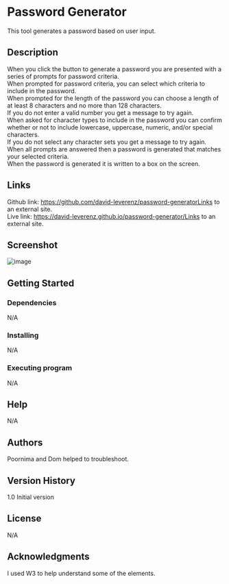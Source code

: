 # Password Generator
This tool generates a password based on user input.

## Description
When you click the button to generate a password you are presented with a series of prompts for password criteria.<br>
When prompted for password criteria, you can select which criteria to include in the password.<br>
When prompted for the length of the password you can choose a length of at least 8 characters and no more than 128 characters.<br>
If you do not enter a valid number you get a message to try again.<br>
When asked for character types to include in the password you can confirm whether or not to include lowercase, uppercase, numeric, and/or special characters.<br>
If you do not select any character sets you get a message to try again.<br>
When all prompts are answered then a password is generated that matches your selected criteria.<br>
When the password is generated it is written to a box on the screen.<br>

## Links
Github link: https://github.com/david-leverenz/password-generatorLinks to an external site.<br>
Live link: https://david-leverenz.github.io/password-generator/Links to an external site.

## Screenshot
![image](https://github.com/david-leverenz/password-generator/assets/131185593/3c688199-562c-42ff-81a3-41bfbea33ebe)


## Getting Started
### Dependencies
N/A
### Installing
N/A
### Executing program
N/A
## Help
N/A
## Authors
Poornima and Dom helped to troubleshoot.
## Version History
1.0 Initial version
## License
N/A
## Acknowledgments
I used W3 to help understand some of the elements.

